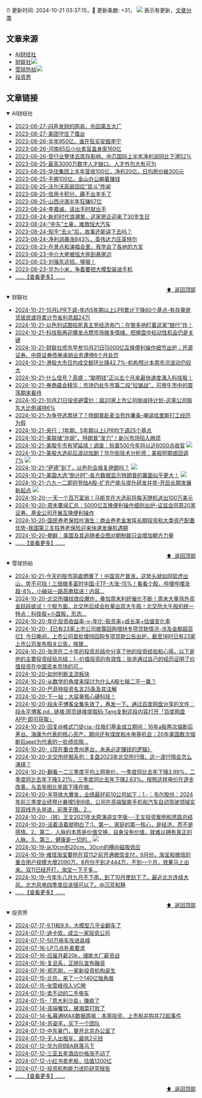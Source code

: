 ##

:alarm_clock: 更新时间: 2024-10-21 03:37:15，:rocket: 更新条数: +31， ![](/assets/dot.png) 表示有更新，[文章分类](/TAGS.md)

## 文章来源

- [AI财经社](#ai财经社)  
- [财联社](#财联社)![](/assets/dot.png)   
- [雪球热帖](#雪球热帖)![](/assets/dot.png)   
- [投资界](#投资界)  

## 文章链接

<details open>
<summary id="ai财经社">
 AI财经社
</summary>


- [2023-08-27-闷声发财的网易，杀回第五大厂](https://www.aicaijing.com.cn/article/18610)  
- [2023-08-27-美团守住了擂台](https://www.aicaijing.com.cn/article/18611)  
- [2023-08-26-半年950亿，谁在狂买安踏李宁](https://www.aicaijing.com.cn/article/18607)  
- [2023-08-26-河南85后小伙卖盲盒身家160亿](https://www.aicaijing.com.cn/article/18608)  
- [2023-08-26-受行业整体去库存影响，中芯国际上半年净利润同比下滑52%](https://www.aicaijing.com.cn/article/18609)  
- [2023-08-25-最高3000万数字人才缺口，人才外包大有可为](https://www.aicaijing.com.cn/article/18601)  
- [2023-08-25-华住集团上半年营收100亿，净利20亿，日均房价破300元](https://www.aicaijing.com.cn/article/18602)  
- [2023-08-25-手握100亿，金山办公躺着赚钱](https://www.aicaijing.com.cn/article/18603)  
- [2023-08-25-沃尔沃高层回应“宫斗”传闻](https://www.aicaijing.com.cn/article/18604)  
- [2023-08-25-信用卡积分，薅不出羊毛了](https://www.aicaijing.com.cn/article/18605)  
- [2023-08-25-山西汾酒半年狂赚67亿](https://www.aicaijing.com.cn/article/18606)  
- [2023-08-24-李嘉诚，该出手时就出手](https://www.aicaijing.com.cn/article/18596)  
- [2023-08-24-新的时代浪潮里，这家房企迎来了30岁生日](https://www.aicaijing.com.cn/article/18597)  
- [2023-08-24-“中东”土豪，难救恒大汽车](https://www.aicaijing.com.cn/article/18598)  
- [2023-08-24-知乎“去火”后，故事还能讲下去吗？](https://www.aicaijing.com.cn/article/18599)  
- [2023-08-24-净利润暴涨843%，英伟达力压英特尔](https://www.aicaijing.com.cn/article/18600)  
- [2023-08-23-在景点和演唱会里，我学会了各地的方言](https://www.aicaijing.com.cn/article/18591)  
- [2023-08-23-中介大佬被恒大拖到悬崖边](https://www.aicaijing.com.cn/article/18592)  
- [2023-08-23-刘强东这招，够狠！](https://www.aicaijing.com.cn/article/18593)  
- [2023-08-23-华为小米，争着要把大模型装进手机](https://www.aicaijing.com.cn/article/18594)  
- [......【查看更多】......](/details/AI财经社.md)

<div align="right"><a href="#文章来源">⬆ &nbsp;返回顶部</a></div>
</details>

<details open>
<summary id="财联社">
 财联社
</summary>


- [2024-10-21-10月LPR下调-年内5年期以上LPR累计下降60个基点-有存量房贷居民或将累计节省利息超24万](https://www.cls.cn/detail/1831542)  
- [2024-10-21-以色列试图掐死真主党经济命门：在黎多地盯着这家“银行”炸！](https://www.cls.cn/detail/1831490)  
- [2024-10-21-科技股再迎爆发点燃市场做多情绪，把握盘中轮动性机会仍是关键](https://www.cls.cn/detail/1831451)  
- [2024-10-21-财联社债市早参10月21日|5000亿互换便利操作细节出炉；开源证券、中原证券债券承销业务遭停6个月处罚](https://www.cls.cn/detail/1831396)  
- [2024-10-21-港股大市日均成交额环比降42.7%-机构预计本周市况波动仍较大](https://www.cls.cn/detail/1829693)  
- [2024-10-21-什么信号？高盛：“聪明钱”正以五个月来最快速度涌入科技股！](https://www.cls.cn/detail/1831387)  
- [2024-10-21-券商晨会精华：市场仍处牛市第二段“拉锯战”，可用牛市中的震荡期来看待](https://www.cls.cn/detail/1831377)  
- [2024-10-21-10月21日投资避雷针：超20家上市公司抛减持计划-这家公司股东大比例减持6%](https://www.cls.cn/detail/1831391)  
- [2024-10-21-为争夺选票拼了？特朗普赴麦当劳炸薯条-嘲讽哈里斯打工经历为假](https://www.cls.cn/detail/1831400)  
- [2024-10-21-央行：1年期、5年期以上LPR均下调25个基点](https://www.cls.cn/detail/1831427)  
- [2024-10-21-美联储“诈胡”、特朗普“发力”！新兴市场陷入麻烦](https://www.cls.cn/detail/1831422)  
- [2024-10-21-美股牛市有望延续！调查：标普500今年将以近6000点收官](https://www.cls.cn/detail/1831510) ![](/assets/new.png)  
- [2024-10-21-美股大选前后波动加剧？华尔街技术分析师：美股短期或回调7%](https://www.cls.cn/detail/1831540) ![](/assets/new.png)  
- [2024-10-21-“萨德”到了，以色列会报复伊朗吗？](https://www.cls.cn/detail/1831580) ![](/assets/new.png)  
- [2024-10-21-美国大选“倒计时”-各方数据显示特朗普的赢面似乎更大！](https://www.cls.cn/detail/1831582) ![](/assets/new.png)  
- [2024-10-21-六九一二即将登陆A股-扩充产能与提升研发并举-开启长期发展新起点](https://www.cls.cn/detail/1831576) ![](/assets/new.png)  
- [2024-10-20-一天一个百万富翁！马斯克在大选前将每天随机送出100万美元](https://www.cls.cn/detail/1831217)  
- [2024-10-20-周末要闻汇总：5000亿互换便利操作细则出炉-证监会同意20家证券、基金公司开展互换便利操作](https://www.cls.cn/detail/1831120)  
- [2024-10-20-国民养老保险叶海生：商业养老金发挥长期投资和大类资产配置优势-我国第三支柱养老保险迎来快速发展机遇期](https://www.cls.cn/detail/1831060)  
- [2024-10-20-朝鲜：美国及其追随者企图对朝制裁只会增加朝方力量](https://www.cls.cn/detail/1830970)  
- [......【查看更多】......](/details/财联社.md)

<div align="right"><a href="#文章来源">⬆ &nbsp;返回顶部</a></div>
</details>

<details open>
<summary id="雪球热帖">
 雪球热帖
</summary>


- [2024-10-21-今天的股市简直燃爆了！中国资产普涨，这势头就如同猛虎出山，势不可挡！三倍做多富时中国-ETF-大涨-15%！看看个股，哔哩哔哩涨超-8%，小破站一路高歌猛进！内容...](https://xueqiu.com/5773569265/308827257)  
- [2024-10-20-北交所赚钱效应爆炸，叠加周末利好催化不断！周末大量场外资金跃跃欲试！个股方面，北交所后续会批量出现大牛股！北交所大牛股的统一特点：科技股+小盘股，形态...](https://xueqiu.com/2077043923/308783407)  
- [2024-10-20-年化投资收益率-≈-年化-股息率+成长率+估值变化率](https://xueqiu.com/9557020723/308752344)  
- [2024-10-20-【已有23家上市公司披露回购增持专项贷款情况-涉及金额超百亿】今日晚间，上市公司首批增持回购专项贷款公告出炉，截至18时已有23家上市公司发布相关公告，按披...](https://xueqiu.com/5124430882/308773663)  
- [2024-10-20-张尧在二十年的投资总结中分享了他的投资经验和心得，以下是他的主要投资经验总结：1.-价值投资的有效性：张尧通过自己的经历证明了价值投资在中国资本市场的可...](https://xueqiu.com/4121892073/308742862)  
- [2024-10-20-如何判断主流板块](https://xueqiu.com/1553799558/308742103)  
- [2024-10-20-从数学的角度来探讨为什么A股七输二平一赢？](https://xueqiu.com/6146592061/308743759)  
- [2024-10-20-巴菲特投资名言25条及其注解](https://xueqiu.com/6169865362/308745964)  
- [2024-10-20-下一站：大容量核心硬科技！](https://xueqiu.com/1350298787/308758609)  
- [2024-10-20-段永平博客全集失效了，再发一下。通过百度网盘分享的文件：段永平博客.pd…链接:网页链接提取码:Tang复制这段内容打开「百度网盘APP-即可获取」](https://xueqiu.com/8959246745/308740281)  
- [2024-10-20-回复@格式门徒cja:-仅我们基金成立期间：16年a股两次熔断后茅台、海康为代表的核心资产，期间还有煤炭和水电等机会；20年美国数次熔断后appl为代表的一批绩优股...](https://xueqiu.com/1965894836/308744119)  
- [2024-10-20-《现在重仓贵州茅台，未来必定赚钱的逻辑》](https://xueqiu.com/1247219195/308767708)  
- [2024-10-20-北交所挖掘系列：复盘2023年北交所行情，这一波行情会怎么演绎？](https://xueqiu.com/3576712780/308757323)  
- [2024-10-20-翻看一二三季度平均上网电价，一季度同比去年下降3.99%，二季度同比去年下降3.21%，三季度同比去年下降2.63%。按照这样电价在逐步改善，与去年相比差距下降在缩...](https://xueqiu.com/2241249492/308761066)  
- [2024-10-20-半导体大爆发，业绩最好前10公司如下；1.-：韦尔股份：2024年前三季度业绩预计暴增5到6倍，公司在高端智能手机和汽车自动驾驶领域实现双线齐头并进，前景无限。2...](https://xueqiu.com/6408058465/308778788)  
- [2024-10-20-（转）王文2021年太原演讲文字版---王文投资案例和思路总结](https://xueqiu.com/1806709554/308790805)  
- [2024-10-20-活着活着就明白了:1、第一，家庭的第一核心，是经济，而不是感情。2、第二，人脉的本质是价值交换，自身没有价值，就难以拥有真正的人脉。3、第三，健康是一切的...](https://xueqiu.com/1326488267/308795657) ![](/assets/new.png)  
- [2024-10-19-从10cm到20cm、30cm的横向磁吸效应](https://xueqiu.com/3638360312/308703642)  
- [2024-10-19-难怪淘宝要抢在双11之前开通微信支付，9月份，淘宝和微信的重合用户规模大增2090万，8月份不到才444万，不到一个月，效果马上出来。双11已经开打，淘宝一下子多...](https://xueqiu.com/9243653052/308699928)  
- [2024-10-19-今年牛八月九月不下雨，到了10月使劲下了。最近北方连续大风。北方风电四季度应该很可以了。@沉蓝和静](https://xueqiu.com/2241249492/308685450)  
- [......【查看更多】......](/details/雪球热帖.md)

<div align="right"><a href="#文章来源">⬆ &nbsp;返回顶部</a></div>
</details>

<details open>
<summary id="投资界">
 投资界
</summary>


- [2024-07-17-9.11和9.9，大模型几乎全翻车了](https://posts.careerengine.us/p/6697778c44726b29bffa3a09)  
- [2024-07-17-迪卡侬，成立一家投资公司](https://posts.careerengine.us/p/6697778c44726b29bffa3a01)  
- [2024-07-17-50万电车攻进县城](https://posts.careerengine.us/p/6697779c831e1d29eea44253)  
- [2024-07-16-LP几点朴素要求](https://posts.careerengine.us/p/669636a8720ed522248054dc)  
- [2024-07-16-应届月薪20k，储能大厂薪资战](https://posts.careerengine.us/p/669636a8720ed522248054d4)  
- [2024-07-16-复旦系，正排队宣布融资](https://posts.careerengine.us/p/66963699cb38e136a496986c)  
- [2024-07-16-郑志刚，一家新投资机构诞生](https://posts.careerengine.us/p/66963699cb38e136a4969874)  
- [2024-07-15-北京，来了一个140亿独角兽](https://posts.careerengine.us/p/6694db59a0c3ac562b61f9af)  
- [2024-07-15-张雪峰闯入VC圈](https://posts.careerengine.us/p/6694db59a0c3ac562b61f9b7)  
- [2024-07-15-卖不动的二手电车](https://posts.careerengine.us/p/6694db6836b2f1565d9b541a)  
- [2024-07-15-「意大利沙县」赚疯了](https://posts.careerengine.us/p/6694db6836b2f1565d9b5422)  
- [2024-07-14-高端餐饮，被湘菜打败了](https://posts.careerengine.us/p/6693862333c6e710d0bf9dc4)  
- [2024-07-14-私募通MAX数据周报：本周投资、上市和并购共72起事件](https://posts.careerengine.us/p/6693862333c6e710d0bf9dcc)  
- [2024-07-14-苏姿丰，买下一个团队](https://posts.careerengine.us/p/6693861481427510b2b9c123)  
- [2024-07-13-中东豪门，要开北京办公室了](https://posts.careerengine.us/p/66922794a876f80d113b51fe)  
- [2024-07-13-无人出租车，最低2元钱](https://posts.careerengine.us/p/669227b82202ae0dfac5d713)  
- [2024-07-12-华为将BBA挑落马下](https://posts.careerengine.us/p/6690a6c68082df14ead7eaac)  
- [2024-07-12-三亚五星酒店价格涨不动了](https://posts.careerengine.us/p/6690a6c68082df14ead7eaa4)  
- [2024-07-12-小红书卖老股，估值1200亿](https://posts.careerengine.us/p/6690a6b756b00014bcc00e8f)  
- [2024-07-12-投资机构能力进阶研究报告](https://posts.careerengine.us/p/6690a6b756b00014bcc00e87)  
- [......【查看更多】......](/details/投资界.md)

<div align="right"><a href="#文章来源">⬆ &nbsp;返回顶部</a></div>
</details>
